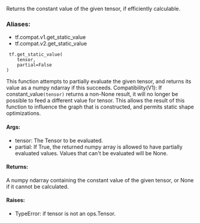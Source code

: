 Returns the constant value of the given tensor, if efficiently calculable.
### Aliases:
- tf.compat.v1.get_static_value
- tf.compat.v2.get_static_value

```
 tf.get_static_value(
    tensor,
    partial=False
)
```
This function attempts to partially evaluate the given tensor, and returns its value as a numpy ndarray if this succeeds.
Compatibility(V1): If constant_value`(tensor)` returns a non-None result, it will no longer be possible to feed a different value for tensor. This allows the result of this function to influence the graph that is constructed, and permits static shape optimizations.
#### Args:
- tensor: The Tensor to be evaluated.
- partial: If True, the returned numpy array is allowed to have partially evaluated values. Values that can't be evaluated will be None.
#### Returns:
A numpy ndarray containing the constant value of the given tensor, or None if it cannot be calculated.
#### Raises:
- TypeError: if tensor is not an ops.Tensor.
